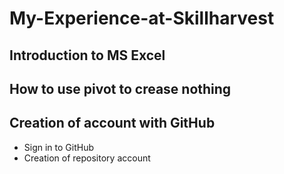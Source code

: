 # My-Experience-at-Skillharvest
## Introduction to MS Excel
## How to use pivot to crease nothing
## Creation of account with GitHub
- Sign in to GitHub
- Creation of repository account
